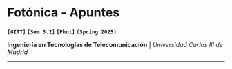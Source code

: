 # Fotónica - Apuntes
**`[GITT]` `[Sem 3.2]` `[Phot]` `(Spring 2025)`**

**Ingeniería en Tecnologías de Telecomunicación** | *Universidad Carlos III de Madrid*

---
